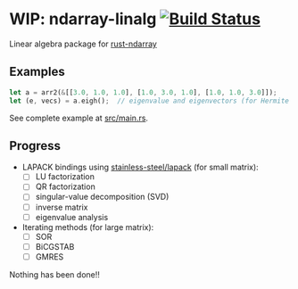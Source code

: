 WIP: ndarray-linalg [![Build Status](https://travis-ci.org/termoshtt/ndarray-linalg.svg?branch=master)](https://travis-ci.org/termoshtt/ndarray-linalg)
===============
Linear algebra package for [rust-ndarray](https://github.com/bluss/rust-ndarray)

Examples
---------

```rust
let a = arr2(&[[3.0, 1.0, 1.0], [1.0, 3.0, 1.0], [1.0, 1.0, 3.0]]);
let (e, vecs) = a.eigh();  // eigenvalue and eigenvectors (for Hermite matrix)
```

See complete example at [src/main.rs](src/main.rs).

Progress
---------
- LAPACK bindings using [stainless-steel/lapack](https://github.com/stainless-steel/lapack) (for small matrix):
  - [ ] LU factorization
  - [ ] QR factorization
  - [ ] singular-value decomposition (SVD)
  - [ ] inverse matrix
  - [ ] eigenvalue analysis
- Iterating methods (for large matrix):
  - [ ] SOR
  - [ ] BiCGSTAB
  - [ ] GMRES

Nothing has been done!!
